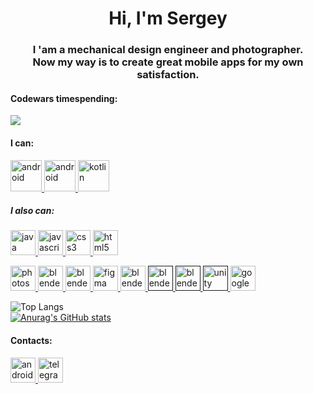 <h1 align="center">Hi, I'm Sergey</h1>
<h3 align="center">I 'am a mechanical design engineer and photographer. <br/> Now my way is to create great mobile apps for my own satisfaction.</h3>

<h4 align="left">Codewars timespending:</h4>
<img src="https://www.codewars.com/users/Sutemi67/badges/small" >

<h4 align="left">I can:</h4>

<!---
картинки с сайта icons8 вставлять через кнопку скачать, там будет ссылка на png файл
-->
<p align="left"> 
  <a href="https://developer.android.com" target="_blank" rel="noreferrer"> <img src="https://img.icons8.com/color/96/android-os.png" alt="android" width="50" height="50"/> </a>
  <a href="https://developer.android.com/develop/ui/compose" target="_blank" rel="noreferrer"> <img src="https://blogger.googleusercontent.com/img/b/R29vZ2xl/AVvXsEjC97Z8BResg5dlPqczsRCFhP6zewWX0X0e7fVPG-G7PuUZwwZVsi9OPoqJYkgqT2h0FI95SsmWzVEgpt8b8HAqFiIxZ98TFtY4lE0b8UrtVJ2HrJebRwl6C9DslsQDl9KnBIrdHS6LtkY/s1600/jetpack+compose+icon_RGB.png" alt="android" width="50" height="50"/> </a>
  <a href="https://kotlinlang.org" target="_blank" rel="noreferrer"> <img src="https://img.icons8.com/color/96/kotlin.png" alt="kotlin" width="50" height="50"/> </a>
  
  <h5 align="left">I also can:</h5>
  <a href="https://www.java.com" target="_blank" rel="noreferrer"> <img src="https://img.icons8.com/color/96/java-coffee-cup-logo--v1.png" alt="java" width="40" height="40"/> </a>
  <a href="https://developer.mozilla.org/en-US/docs/Web/JavaScript" target="_blank" rel="noreferrer"> <img src="https://img.icons8.com/color/96/javascript--v1.png" alt="javascript" width="40" height="40"/> </a>
  <a href="https://www.w3schools.com/css/" target="_blank" rel="noreferrer"> <img src="https://img.icons8.com/color/96/css3.png" alt="css3" width="40" height="40"/> </a> 
  <a href="https://www.w3.org/html/" target="_blank" rel="noreferrer"> <img src="https://img.icons8.com/color/96/html-5--v1.png" alt="html5" width="40" height="40"/> </a>
  
  <a href="https://www.photoshop.com/en" target="_blank" rel="noreferrer"> <img src="https://img.icons8.com/color/96/adobe-photoshop--v1.png" alt="photoshop" width="40" height="40"/> </a>
  <a href="https://www.blender.org/" target="_blank" rel="noreferrer"> <img src="https://img.icons8.com/color/96/blender-3d.png" alt="blender" width="40" height="40"/> </a>
  <a href="https://www.solidworks.com/" target="_blank" rel="noreferrer"> <img src="https://img.icons8.com/color/96/solidworks.png" alt="blender" width="40" height="40"/> </a>
  <a href="https://www.figma.com/" target="_blank" rel="noreferrer"> <img src="https://img.icons8.com/color/48/figma--v1.png" alt="figma" width="40" height="40"/> </a>
  <a href="https://www.sbphoto.art/" target="_blank" rel="noreferrer"> <img src="https://img.icons8.com/color/96/wordpress.png" alt="blender" width="40" height="40"/> </a>
  <a href="" target="_blank" rel="noreferrer"> <img src="https://img.icons8.com/color/96/google-sheets.png" alt="blender" width="40" height="40"/> </a>
  <a href="" target="_blank" rel="noreferrer"> <img src="https://img.icons8.com/color/96/notion--v1.png" alt="blender" width="40" height="40"/> </a>
  <a href="" target="_blank" rel="noreferrer"> <img src="https://img.icons8.com/fluency/48/unity.png" alt="unity" width="40" height="40"/> </a>
  <a href="https://sites.google.com" target="_blank" rel="noreferrer"> <img src="https://img.icons8.com/color/48/google-sites--v2.png" alt="google sites" width="40" height="40"/> </a>
</p>

![Top Langs](https://github-readme-stats.vercel.app/api/top-langs/?username=sutemi67&layout=compact&size_weight=0.5&count_weight=0.5)<br>
[![Anurag's GitHub stats](https://github-readme-stats.vercel.app/api?username=sutemi67&show_icons=true)](https://github.com/sutemi67/github-readme-stats)

<h4 align="left">Contacts:</h4>
<p align="left"> 
  <a href="mailto:sutemi67@gmail.com" target="_blank"> <img src="https://img.icons8.com/color/96/gmail-new.png"  alt="android" width="40" height="40"/> </a>
  <a href="https://t.me/Sutemi67" target="_blank" rel="noreferrer"> <img width="40" height="40" src="https://img.icons8.com/color/48/telegram-app--v1.png" alt="telegram-app--v1" width="40" height="40"/>


